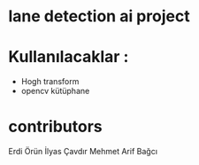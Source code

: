 # lane detection ai project 
# Kullanılacaklar : 
* Hogh transform
* opencv kütüphane


# contributors

Erdi Örün
İlyas Çavdır
Mehmet Arif Bağcı
